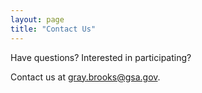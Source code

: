 ```yaml
---
layout: page
title: "Contact Us"
---
```


Have questions?  Interested in participating?  
  
Contact us at gray.brooks@gsa.gov.  
